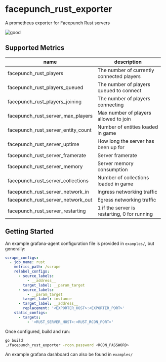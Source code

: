 # facepunch_rust_exporter

A prometheus exporter for Facepunch Rust servers


![good](https://user-images.githubusercontent.com/1617698/169644095-868b5548-2702-4dbb-a40d-fbfcc937d327.png)


## Supported Metrics

| name         | description                                         |
|--------------|-----------------------------------------------------|
| facepunch_rust_players | The number of currently connected players |
| facepunch_rust_players_queued | The number of players queued to connect |
| facepunch_rust_players_joining | The number of players connecting |
| facepunch_rust_server_max_players | Max number of players allowed to join |
| facepunch_rust_server_entity_count | Number of entities loaded in game |
| facepunch_rust_server_uptime | How long the server has been up for |
| facepunch_rust_server_framerate | Server framerate |
| facepunch_rust_server_memory | Server memory consumption |
| facepunch_rust_server_collections | Number of collections loaded in game |
| facepunch_rust_server_network_in | Ingress networking traffic |
| facepunch_rust_server_network_out | Egress networking traffic |
| facepunch_rust_server_restarting | 1 if the server is restarting, 0 for running |

## Getting Started

An example grafana-agent configuration file is provided in `examples/`, but generally:

```yaml
scrape_configs:
  - job_name: rust
    metrics_path: /scrape
    relabel_configs:
      - source_labels:
          - __address__
        target_label: __param_target
      - source_labels:
          - __param_target
        target_label: instance
      - target_label: __address__
        replacement: '<EXPORTER_HOST>:<EXPORTER_PORT>'
    static_configs:
      - targets:
          - '<RUST_SERVER_HOST>:<RUST_RCON_PORT>'
```

Once configured, build and run:

```sh
go build
./facepunch_rust_exporter -rcon.password <RCON_PASSWORD>
```

An example grafana dashboard can also be found in `examples/`
